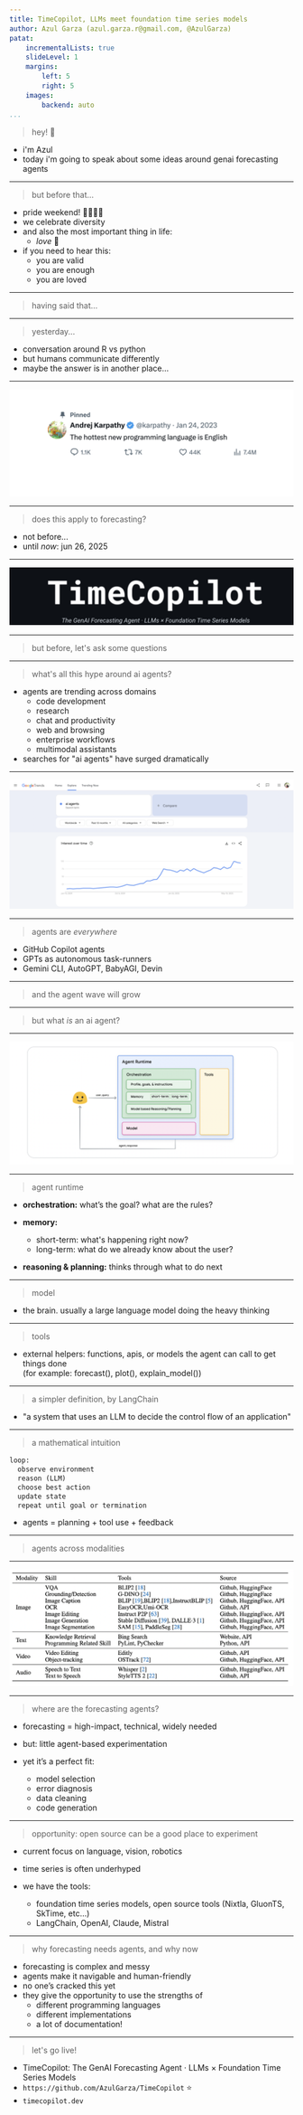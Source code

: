 ```yaml
---
title: TimeCopilot, LLMs meet foundation time series models
author: Azul Garza (azul.garza.r@gmail.com, @AzulGarza)
patat:
    incrementalLists: true
    slideLevel: 1
    margins:
        left: 5
        right: 5
    images:
        backend: auto
...
```


> hey! 👋

- i'm Azul
- today i'm going to speak about some ideas around genai forecasting agents

---

> but before that...

- pride weekend! 🏳️‍🌈🏳️‍⚧️
- we celebrate diversity
- and also the most important thing in life:
    - _love_ 💙
- if you need to hear this:
    - you are valid
    - you are enough
    - you are loved

---

> having said that...

---

> yesterday...

- conversation around R vs python
- but humans communicate differently
- maybe the answer is in another place...


---

![karpathy](img/karpathy.png)

---

> does this apply to forecasting?

- not before...
- until _now_: jun 26, 2025


---

![timecopilot](img/timecopilot.png)

---

> but before, let's ask some questions

---

> what's all this hype around ai agents?

- agents are trending across domains 
    - code development
    - research
    - chat and productivity
    - web and browsing
    - enterprise workflows
    - multimodal assistants
- searches for "ai agents" have surged dramatically


---

![ai-agents](img/ai-agent.png)

---

> agents are *everywhere*

- GitHub Copilot agents
- GPTs as autonomous task-runners
- Gemini CLI, AutoGPT, BabyAGI, Devin

---

> and the agent wave will grow

---

> but what *is* an ai agent?


---

![ai-agents-def](img/ai-agent-def.png)

---

> agent runtime

- **orchestration:** what’s the goal? what are the rules?
- **memory:** 
    - short-term: what's happening right now?
    - long-term: what do we already know about the user?

- **reasoning & planning:** thinks through what to do next

---

> model

- the brain. usually a large language model doing the heavy thinking

---

> tools

- external helpers: functions, apis, or models the agent can call to get things done  
  (for example: forecast(), plot(), explain_model())

---

> a simpler definition, by LangChain

- "a system that uses an LLM to decide the control flow of an application"

---

> a mathematical intuition

```
loop:
  observe environment
  reason (LLM)
  choose best action
  update state
  repeat until goal or termination
```

- agents = planning + tool use + feedback

---

> agents across modalities


---

![multimodality](img/multimodal-agents.png)


---

> where are the forecasting agents?

- forecasting = high-impact, technical, widely needed
- but: little agent-based experimentation

- yet it’s a perfect fit:
    - model selection
    - error diagnosis
    - data cleaning
    - code generation

---

> opportunity: open source can be a good place to experiment

- current focus on language, vision, robotics
- time series is often underhyped

- we have the tools:
    - foundation time series models, open source tools (Nixtla, GluonTS, SkTime, etc...)
    - LangChain, OpenAI, Claude, Mistral

---

> why forecasting needs agents, and why now

- forecasting is complex and messy
- agents make it navigable and human-friendly
- no one’s cracked this yet
- they give the opportunity to use the strengths of
    - different programming languages
    - different implementations
    - a lot of documentation!


---

> let's go live!


- TimeCopilot: The GenAI Forecasting Agent · LLMs × Foundation Time Series Models
- `https://github.com/AzulGarza/TimeCopilot` ⭐️
- `timecopilot.dev`
